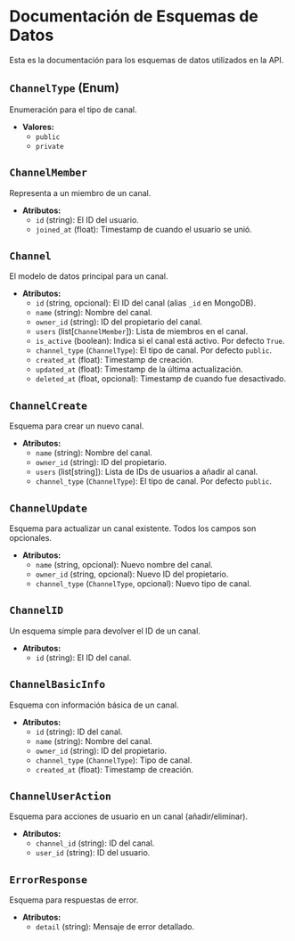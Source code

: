 # Documentación de Esquemas de Datos

Esta es la documentación para los esquemas de datos utilizados en la API.

## `ChannelType` (Enum)

Enumeración para el tipo de canal.

- **Valores:**
  - `public`
  - `private`

## `ChannelMember`

Representa a un miembro de un canal.

- **Atributos:**
  - `id` (string): El ID del usuario.
  - `joined_at` (float): Timestamp de cuando el usuario se unió.

## `Channel`

El modelo de datos principal para un canal.

- **Atributos:**
  - `id` (string, opcional): El ID del canal (alias `_id` en MongoDB).
  - `name` (string): Nombre del canal.
  - `owner_id` (string): ID del propietario del canal.
  - `users` (list[`ChannelMember`]): Lista de miembros en el canal.
  - `is_active` (boolean): Indica si el canal está activo. Por defecto `True`.
  - `channel_type` (`ChannelType`): El tipo de canal. Por defecto `public`.
  - `created_at` (float): Timestamp de creación.
  - `updated_at` (float): Timestamp de la última actualización.
  - `deleted_at` (float, opcional): Timestamp de cuando fue desactivado.

## `ChannelCreate`

Esquema para crear un nuevo canal.

- **Atributos:**
  - `name` (string): Nombre del canal.
  - `owner_id` (string): ID del propietario.
  - `users` (list[string]): Lista de IDs de usuarios a añadir al canal.
  - `channel_type` (`ChannelType`): El tipo de canal. Por defecto `public`.

## `ChannelUpdate`

Esquema para actualizar un canal existente. Todos los campos son opcionales.

- **Atributos:**
  - `name` (string, opcional): Nuevo nombre del canal.
  - `owner_id` (string, opcional): Nuevo ID del propietario.
  - `channel_type` (`ChannelType`, opcional): Nuevo tipo de canal.

## `ChannelID`

Un esquema simple para devolver el ID de un canal.

- **Atributos:**
  - `id` (string): El ID del canal.

## `ChannelBasicInfo`

Esquema con información básica de un canal.

- **Atributos:**
  - `id` (string): ID del canal.
  - `name` (string): Nombre del canal.
  - `owner_id` (string): ID del propietario.
  - `channel_type` (`ChannelType`): Tipo de canal.
  - `created_at` (float): Timestamp de creación.

## `ChannelUserAction`

Esquema para acciones de usuario en un canal (añadir/eliminar).

- **Atributos:**
  - `channel_id` (string): ID del canal.
  - `user_id` (string): ID del usuario.

## `ErrorResponse`

Esquema para respuestas de error.

- **Atributos:**
  - `detail` (string): Mensaje de error detallado.
